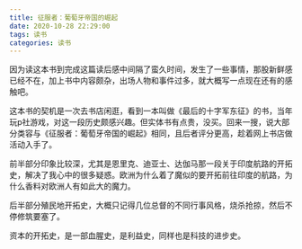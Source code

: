 ```yaml
---
title: 征服者：葡萄牙帝国的崛起
date: 2020-10-28 22:29:00
tags: 读书
categories: 读书
---
```


因为读这本书到完成这篇读后感中间隔了蛮久时间，发生了一些事情，那股新鲜感已经不在，加上书中内容颇杂，出场人物和事件过多，就大概写一点现在还有的感触吧。

<!-- more -->

这本书的契机是一次去书店闲逛，看到一本叫做《最后的十字军东征》的书，当年玩p社游戏，对这一段历史颇感兴趣。但实体书有点贵，没买。回来一搜，说大部分类容与《征服者：葡萄牙帝国的崛起》相同，且后者评分更高，趁着网上书店做活动入手了。

前半部分印象比较深，尤其是恩里克、迪亚士、达伽马那一段关于印度航路的开拓史，解决了我心中的很多疑惑。欧洲为什么着了魔似的要开拓前往印度的航路，为什么香料对欧洲人有如此大的魔力。

后半部分殖民地开拓史，大概只记得几位总督的不同行事风格，烧杀抢掠，然后不停修筑要塞了。

资本的开拓史，是一部血腥史，是利益史，同样也是科技的进步史。